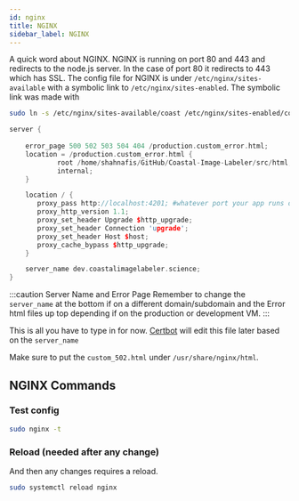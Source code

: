 ```yaml
---
id: nginx
title: NGINX
sidebar_label: NGINX
---
```


A quick word about NGINX. NGINX is running on port 80 and 443 and redirects to the node.js server. In the case of port 80 it redirects to 443 which has SSL. The config file for NGINX is under `/etc/nginx/sites-available` with a symbolic link to `/etc/nginx/sites-enabled`. The symbolic link was made with

```bash title="Symbolic link"
sudo ln -s /etc/nginx/sites-available/coast /etc/nginx/sites-enabled/coast
```

```cpp title="/etc/nginx/sites-available/coast NGINX"
server {
	
	error_page 500 502 503 504 404 /production.custom_error.html;
	location = /production.custom_error.html {
			root /home/shahnafis/GitHub/Coastal-Image-Labeler/src/html;
			internal;
	}

	location / {
       proxy_pass http://localhost:4201; #whatever port your app runs on
       proxy_http_version 1.1;
       proxy_set_header Upgrade $http_upgrade;
       proxy_set_header Connection 'upgrade';
       proxy_set_header Host $host;
       proxy_cache_bypass $http_upgrade;
    }

	server_name dev.coastalimagelabeler.science;
}
```
:::caution Server Name and Error Page
Remember to change the `server_name` at the bottom if on a different domain/subdomain and
the Error html files up top depending if on the production or development VM.
:::

This is all you have to type in for now. [Certbot](./certbot) will edit this file later based on the `server_name`

Make sure to put the `custom_502.html` under `/usr/share/nginx/html`.

## NGINX Commands

### Test config

```bash title="Testing file"
sudo nginx -t
```

### Reload (needed after any change)

And then any changes requires a reload.
```bash title="Reloading changes"
sudo systemctl reload nginx
```